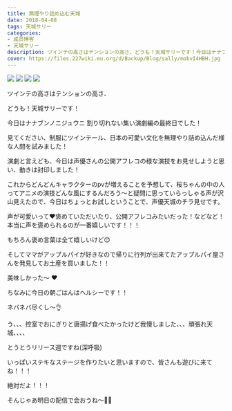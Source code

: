 ```yaml
---
title: 無理やり詰め込む天城
date: 2018-04-08
tags: 天城サリー
categories: 
- 成员博客
- 天城サリー
description: ツインテの高さはテンションの高さ、どうも！天城サリーです！今日はナナブンノニジュウニ 割り切れない集い演劇編の最終日でした！見てください、制服にツインテール、日本の可愛い文化を無理やり詰め込んだ様な...
cover: https://files.227wiki.eu.org/d/Backup/Blog/sally/mobvI4HBH.jpg 
---
```

![](https://files.227wiki.eu.org/d/Backup/Blog/sally/mobvI4HBH.jpg)
![](https://files.227wiki.eu.org/d/Backup/Blog/sally/moblvdLxg.jpg)
![](https://files.227wiki.eu.org/d/Backup/Blog/sally/mobR5yIoQ.jpg)
![](https://files.227wiki.eu.org/d/Backup/Blog/sally/mobeu9pCt.jpg)

ツインテの高さはテンションの高さ、





どうも！天城サリーです！




今日はナナブンノニジュウニ 割り切れない集い演劇編の最終日でした！




見てください、制服にツインテール、日本の可愛い文化を無理やり詰め込んだ様な人間を試みました！


演劇と言えども、今日は声優さんの公開アフレコの様な演技をお見せしようと思い、動きは封印しました！




これからどんどんキャラクターのpvが増えることを予想して、桜ちゃんの中の人ってアニメの演技どんな風にするんだろう〜と疑問に思っていらっしゃる声が沢山見えたので、今日はちょっとお試しということで、声優天城のチラ見せです。




声が可愛いって❤️褒めていただいたり、公開アフレコみたいだった！などなど！本当に声を褒められるのが一番嬉しいです！！！




もちろん褒め言葉は全て嬉しいけど😊




そしてママがアップルパイが好きなので帰りに行列が出来てたアップルパイ屋さんを発見してお土産を買いました！！




美味しかった〜 ❤️




ちなみに今日の朝ごはんはヘルシーです！！


ネバネバ尽くし〜👌




う、、、控室でおにぎりと唐揚げ食べたかったけど我慢しました、、、頑張れ天城、、、、




とうとうリリース週ですね(深呼吸)




いっぱいステキなステージを作りたいと思いますので、皆さんも遊びに来てね！！！




絶対だよ！！！




そんじゃあ明日の配信で会おうね〜💓😛



